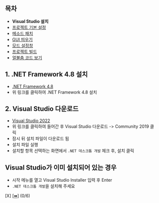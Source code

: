 ## 목차
 - **Visual Studio 설치**
 - [프로젝트 기본 설정](https://github.com/najoan125/ADOFAI-Mod-Development-Guide/blob/main/ModdingGuide/dev1.md)
 - [메소드 패치](https://github.com/najoan125/ADOFAI-Mod-Development-Guide/blob/main/ModdingGuide/dev2.md)
 - [GUI 띄우기](https://github.com/najoan125/ADOFAI-Mod-Development-Guide/blob/main/ModdingGuide/dev3.md)
 - [모드 설정창](https://github.com/najoan125/ADOFAI-Mod-Development-Guide/blob/main/ModdingGuide/dev4.md)
 - [프로젝트 빌드](https://github.com/najoan125/ADOFAI-Mod-Development-Guide/blob/main/ModdingGuide/dev5.md)
 - [얼불춤 코드 보기](https://github.com/najoan125/ADOFAI-Mod-Development-Guide/blob/main/ModdingGuide/dev6.md)

## 1. .NET Framework 4.8 설치
 - [.NET Framework 4.8](https://go.microsoft.com/fwlink/?linkid=2088517)
 - 위 링크를 클릭하여 .NET Framework 4.8 설치

## 2. Visual Studio 다운로드
 - [Visual Studio 2022](https://visualstudio.microsoft.com/ko/vs/)
 - 위 링크를 클릭하여 들어간 후 Visual Studio 다운로드 -> Community 2019 클릭
 - 잠시 뒤 설치 파일이 다운로드 됨
 - 설치 파일 실행
 - 설치할 항목 선택하는 화면에서 `.NET 데스크톰 개발` 체크 후, 설치 클릭
 
 ## Visual Studio가 이미 설치되어 있는 경우
  - 시작 메뉴를 열고 Visual Studio Installer 입력 후 Enter
  - `.NET 데스크톱 개발`을 설치해 주세요

[X] [[➡]](https://github.com/najoan125/ADOFAI-Mod-Development-Guide/blob/main/ModdingGuide/dev1.md) (0/6)
